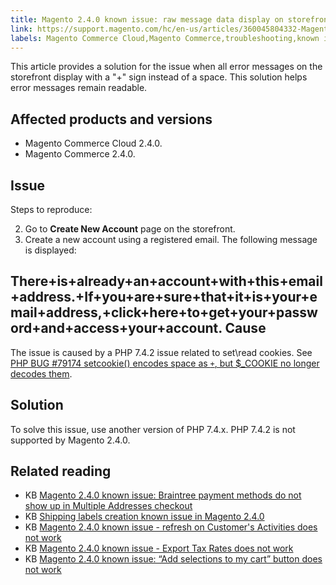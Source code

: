 ```yaml
---
title: Magento 2.4.0 known issue: raw message data display on storefront
link: https://support.magento.com/hc/en-us/articles/360045804332-Magento-2-4-0-known-issue-raw-message-data-display-on-storefront
labels: Magento Commerce Cloud,Magento Commerce,troubleshooting,known issues,store,2.4.0,PHP 7.4.2,cookies,error message
---
```


This article provides a solution for the issue when all error messages on the storefront display with a "+" sign instead of a space. This solution helps error messages remain readable.

 Affected products and versions
------------------------------

 
 * Magento Commerce Cloud 2.4.0.
 * Magento Commerce 2.4.0.
 
 Issue
-----

 Steps to reproduce:

 
 2. Go to **Create New Account** page on the storefront.
 4. Create a new account using a registered email. The following message is displayed:
 
 There+is+already+an+account+with+this+email+address.+If+you+are+sure+that+it+is+your+email+address,+click+here+to+get+your+password+and+access+your+account.  Cause
-----

 The issue is caused by a PHP 7.4.2 issue related to set\read cookies. See [PHP BUG #79174 setcookie() encodes space as `+`, but $\_COOKIE no longer decodes them](https://bugs.php.net/bug.php?id=79174).

 Solution
--------

 To solve this issue, use another version of PHP 7.4.x. PHP 7.4.2 is not supported by Magento 2.4.0.

 Related reading
---------------

 
 * KB [Magento 2.4.0 known issue: Braintree payment methods do not show up in Multiple Addresses checkout](https://support.magento.com/hc/en-us/articles/360046354992-Magento-2-4-0-known-issue-Braintree-payment-methods-do-not-show-up-in-Multiple-Addresses-checkout) 
 * KB [Shipping labels creation known issue in Magento 2.4.0](https://support.magento.com/hc/en-us/articles/360046750171-Shipping-labels-creation-known-issue-in-Magento-2-4-0) 
 * KB [Magento 2.4.0 known issue - refresh on Customer's Activities does not work](https://support.magento.com/hc/en-us/articles/360046091332-Magento-2-4-0-known-issue-refresh-on-Customer-s-Activities-does-not-work) 
 * KB [Magento 2.4.0 known issue - Export Tax Rates does not work](https://support.magento.com/hc/en-us/articles/360045850032) 
 * KB [Magento 2.4.0 known issue: “Add selections to my cart” button does not work](https://support.magento.com/hc/en-us/articles/360045838312-Magento-2-4-0-known-issue-Add-selections-to-my-cart-button-does-not-work)   
 
